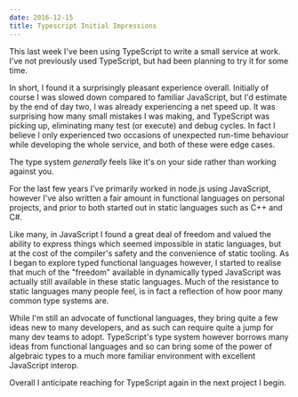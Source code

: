 ```yaml
---
date: 2016-12-15
title: Typescript Initial Impressions
---
```


This last week I've been using TypeScript to write a small service at work. I've not previously used TypeScript, but had been planning to try it for some time.

In short, I found it a surprisingly pleasant experience overall. Initially of course I was slowed down compared to familiar JavaScript, but I'd estimate by the end of day two, I was already experiencing a net speed up. It was surprising how many small mistakes I was making, and TypeScript was picking up, eliminating many test (or execute) and debug cycles. In fact I believe I only experienced two occasions of unexpected run-time behaviour while developing the whole service, and both of these were edge cases.

The type system *generally* feels like it's on your side rather than working against you.

For the last few years I've primarily worked in node.js using JavaScript, however I've also written a fair amount in functional languages on personal projects, and prior to both started out in static languages such as C++ and C#.

Like many, in JavaScript I found a great deal of freedom and valued the ability to express things which seemed impossible in static languages, but at the cost of the compiler's safety and the convenience of static tooling. As I began to explore typed functional languages however, I started to realise that much of the "freedom" available in dynamically typed JavaScript was actually still available in these static languages. Much of the resistance to static languages many people feel, is in fact a reflection of how poor many common type systems are.

While I'm still an advocate of functional languages, they bring quite a few ideas new to many developers, and as such can require quite a jump for many dev teams to adopt. TypeScript's type system however borrows many ideas from functional languages and so can bring some of the power of algebraic types to a much more familiar environment with excellent JavaScript interop.

Overall I anticipate reaching for TypeScript again in the next project I begin.
